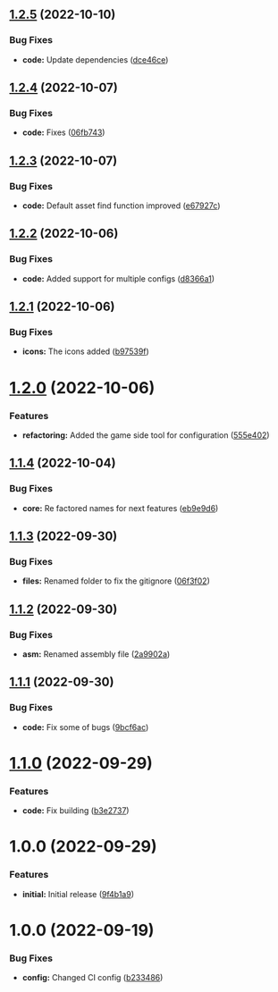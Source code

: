 ## [1.2.5](https://github.com/hww/XiGameTool/compare/v1.2.4...v1.2.5) (2022-10-10)


### Bug Fixes

* **code:** Update dependencies ([dce46ce](https://github.com/hww/XiGameTool/commit/dce46cee4c60dd1df60b2cbeff6efca7a3459475))

## [1.2.4](https://github.com/hww/XiGameTool/compare/v1.2.3...v1.2.4) (2022-10-07)


### Bug Fixes

* **code:** Fixes ([06fb743](https://github.com/hww/XiGameTool/commit/06fb74331e9117311b5538cb23f21885a3a4f28e))

## [1.2.3](https://github.com/hww/XiGameTool/compare/v1.2.2...v1.2.3) (2022-10-07)


### Bug Fixes

* **code:** Default asset find function improved ([e67927c](https://github.com/hww/XiGameTool/commit/e67927ccd0bd7eb9c8f776ab4450e3d10c65f2fe))

## [1.2.2](https://github.com/hww/XiGameTool/compare/v1.2.1...v1.2.2) (2022-10-06)


### Bug Fixes

* **code:** Added support for multiple configs ([d8366a1](https://github.com/hww/XiGameTool/commit/d8366a1d4b4dea358e974b614b2a367028096dee))

## [1.2.1](https://github.com/hww/XiGameTool/compare/v1.2.0...v1.2.1) (2022-10-06)


### Bug Fixes

* **icons:** The icons added ([b97539f](https://github.com/hww/XiGameTool/commit/b97539f986b47138b6fedc97f5cd265d8362d059))

# [1.2.0](https://github.com/hww/XiGameTool/compare/v1.1.4...v1.2.0) (2022-10-06)


### Features

* **refactoring:** Added the game side tool for configuration ([555e402](https://github.com/hww/XiGameTool/commit/555e4022506a777a56216790252ff6f05b9bac2e))

## [1.1.4](https://github.com/hww/XiGameTool/compare/v1.1.3...v1.1.4) (2022-10-04)


### Bug Fixes

* **core:** Re factored names for next features ([eb9e9d6](https://github.com/hww/XiGameTool/commit/eb9e9d692935c663c82e7bae412e2a24335bfccb))

## [1.1.3](https://github.com/hww/XiGameTool/compare/v1.1.2...v1.1.3) (2022-09-30)


### Bug Fixes

* **files:** Renamed folder to  fix the gitignore ([06f3f02](https://github.com/hww/XiGameTool/commit/06f3f02034904743ad82bcf3cc13b6502972c0ab))

## [1.1.2](https://github.com/hww/XiGameTool/compare/v1.1.1...v1.1.2) (2022-09-30)


### Bug Fixes

* **asm:** Renamed assembly file ([2a9902a](https://github.com/hww/XiGameTool/commit/2a9902a1105ac9237d777090b2730a7c25d5aeeb))

## [1.1.1](https://github.com/hww/XiGameTool/compare/v1.1.0...v1.1.1) (2022-09-30)


### Bug Fixes

* **code:** Fix some of bugs ([9bcf6ac](https://github.com/hww/XiGameTool/commit/9bcf6acf238e2a9f3cdfbf325b13d288ddc1507f))

# [1.1.0](https://github.com/hww/XiGameTool/compare/v1.0.0...v1.1.0) (2022-09-29)


### Features

* **code:** Fix building ([b3e2737](https://github.com/hww/XiGameTool/commit/b3e27374c802eaa4b0e449dbbd3b5178a21fa97b))

# 1.0.0 (2022-09-29)


### Features

* **initial:** Initial release ([9f4b1a9](https://github.com/hww/XiGameTool/commit/9f4b1a9186fd3f6509b0a4c6cc63965d055f69c6))

# 1.0.0 (2022-09-19)


### Bug Fixes

* **config:** Changed CI config ([b233486](https://github.com/hww/XiArtManager/commit/b23348684d4d3f1e2aeb475a72c0c013067baac8))
